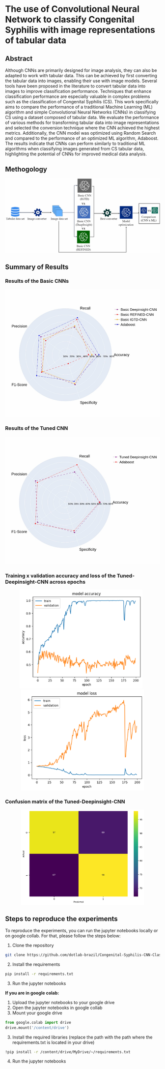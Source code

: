# The use of Convolutional Neural Network to classify Congenital Syphilis with image representations of tabular data
## Abstract
Although CNNs are primarily designed for image analysis, they can also be adapted to work with tabular data. This can be achieved by first converting the tabular data into images, enabling their use with image models. Several tools have been proposed in the literature to convert tabular data into images to improve classification performance. Techniques that enhance classification performance are especially valuable in complex problems such as the classification of Congenital Syphilis (CS). This work specifically aims to compare the performance of a traditional Machine Learning (ML) algorithm and simple Convolutional Neural Networks (CNNs) in classifying CS using a dataset composed of tabular data. We evaluate the performance of various methods for transforming tabular data into image representations and selected the conversion technique where the CNN achieved the highest metrics. Additionally, the CNN model was optimized using Random Search and compared to the performance of an optimized ML algorithm, Adaboost. The results indicate that CNNs can perform similarly to traditional ML algorithms when classifying images generated from CS tabular data, highlighting the potential of CNNs for improved medical data analysis.

## Methogology
<div align='center'>
<img src="Images/methodology.png" alt="Methodology" width="900"/>
</div>

## Summary of Results

### Results of the Basic CNNs
![Results of the Basic CNNs](Images/basic_cnns.png)
### Results of the Tuned CNN
![Results of the Tuned CNN](Images/tuned_cnns.png)

### Training x validation accuracy and loss of the Tuned-Deepinsight-CNN across epochs

<div align="center">
<img src="Images/Tuned-Deepinsight-CNN_train_val_acc.png" alt="Training x validation accuracy of the Tuned-Deepinsight-CNN across epochs" width="400" style="display:inline-block; margin-right: 10px;"/>
<img src="Images/Tuned-Deepinsight-CNN_train_val_loss.png" alt="Training x validation loss of the Tuned-Deepinsight-CNN across epochs" width="400" style="display:inline-block;"/>
</div>

### Confusion matrix of the Tuned-Deepinsight-CNN
<div align="center">
<img src="Images/Tuned-Deepinsight-CNN_confusion_matrix.png" alt="Confusion matrix of the Tuned-Deepinsight-CNN" width="400"/>
</div>

## Steps to reproduce the experiments
To reproduce the experiments, you can run the jupyter notebooks locally or on google collab. For that, please follow the steps below:

1. Clone the repository
```bash
git clone https://github.com/dotlab-brazil/Congenital-Syphilis-CNN-Classification
```

2. Install the requirements
```bash
pip install -r requirements.txt
```

3. Run the jupyter notebooks

**If you are in google colab:** 
1. Upload the jupyter notebooks to your google drive
2. Open the jupyter notebooks in google collab
3. Mount your google drive
```python
from google.colab import drive
drive.mount('/content/drive')
```
3. Install the required libraries (replace the path with the path where the requirements.txt is located in your drive)
```bash	
!pip install -r /content/drive/MyDrive/~/requirements.txt
```	
4. Run the jupyter notebooks

